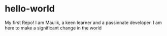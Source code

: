 # hello-world
My first Repo!
I am Maulik, a keen learner and a passionate developer.
I am here to make a significant change in the world